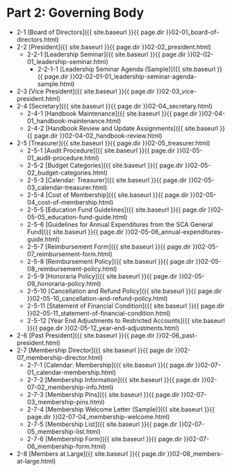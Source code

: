 # Part 2: Governing Body
- 2-1     [Board of Directors]({{ site.baseurl }}{{ page.dir }}02-01_board-of-directors.html)
- 2-2     [President]({{ site.baseurl }}{{ page.dir }}02-02_president.html)
  - 2-2-1     [Leadership Seminar]({{ site.baseurl }}{{ page.dir }}02-02-01_leadership-seminar.html)
    - 2-2-1-1     [Leadership Seminar Agenda (Sample)]({{ site.baseurl }}{{ page.dir }}02-02-01-01_leadership-seminar-agenda-sample.html)
- 2-3     [Vice President]({{ site.baseurl }}{{ page.dir }}02-03_vice-president.html)
- 2-4     [Secretary]({{ site.baseurl }}{{ page.dir }}02-04_secretary.html)
  - 2-4-1     [Handbook Maintenance]({{ site.baseurl }}{{ page.dir }}02-04-01_handbook-maintenance.html)
  - 2-4-2     [Handbook Review and Update Assignments]({{ site.baseurl }}{{ page.dir }}02-04-02_handbook-review.html)
- 2-5     [Treasurer]({{ site.baseurl }}{{ page.dir }}02-05_treasurer.html)
  - 2-5-1     [Audit Procedure]({{ site.baseurl }}{{ page.dir }}02-05-01_audit-procedure.html)
  - 2-5-2     [Budget Categories]({{ site.baseurl }}{{ page.dir }}02-05-02_budget-categories.html)
  - 2-5-3     [Calendar: Treasurer]({{ site.baseurl }}{{ page.dir }}02-05-03_calendar-treasurer.html)
  - 2-5-4     [Cost of Membership]({{ site.baseurl }}{{ page.dir }}02-05-04_cost-of-membership.html)
  - 2-5-5     [Education Fund  Guidelines]({{ site.baseurl }}{{ page.dir }}02-05-05_education-fund-guide.html)
  - 2-5-6     [Guidelines for Annual Expenditures from the SCA General Fund]({{ site.baseurl }}{{ page.dir }}02-05-06_annual-expenditures-guide.html)
  - 2-5-7     [Reimbursement Form]({{ site.baseurl }}{{ page.dir }}02-05-07_reimbursement-form.html)
  - 2-5-8     [Reimbursement Policy]({{ site.baseurl }}{{ page.dir }}02-05-08_reimbursement-policy.html)
  - 2-5-9     [Honoraria Policy]({{ site.baseurl }}{{ page.dir }}02-05-09_honoraria-policy.html)
  - 2-5-10   [Cancellation and Refund Policy]({{ site.baseurl }}{{ page.dir }}02-05-10_cancellation-and-refund-policy.html)
  - 2-5-11   [Statement of Financial Condition]({{ site.baseurl }}{{ page.dir }}02-05-11_statement-of-financial-condition.html)
  - 2-5-12   [Year End Adjustments to Restricted Accounts]({{ site.baseurl }}{{ page.dir }}02-05-12_year-end-adjustments.html)
- 2-6     [Past President]({{ site.baseurl }}{{ page.dir }}02-06_past-president.html)
- 2-7     [Membership Director]({{ site.baseurl }}{{ page.dir }}02-07_membership-director.html)
  - 2-7-1     [Calendar: Membership]({{ site.baseurl }}{{ page.dir }}02-07-01_calendar-membership.html)
  - 2-7-2     [Membership Information]({{ site.baseurl }}{{ page.dir }}02-07-02_membership-info.html)
  - 2-7-3     [Membership Pins]({{ site.baseurl }}{{ page.dir }}02-07-03_membership-pins.html)
  - 2-7-4     [Membership Welcome Letter (Sample)]({{ site.baseurl }}{{ page.dir }}02-07-04_membership-welcome.html)
  - 2-7-5     [Membership List]({{ site.baseurl }}{{ page.dir }}02-07-05_membership-list.html)
  - 2-7-6     [Membership Form]({{ site.baseurl }}{{ page.dir }}02-07-06_membership-form.html)
- 2-8     [Members at Large]({{ site.baseurl }}{{ page.dir }}02-08_members-at-large.html)
